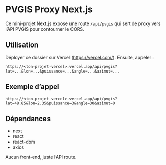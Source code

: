 # PVGIS Proxy Next.js

Ce mini-projet Next.js expose une route `/api/pvgis` qui sert de proxy vers l’API PVGIS pour contourner le CORS.

## Utilisation

Déployer ce dossier sur Vercel (https://vercel.com/). Ensuite, appeler :

```
https://<ton-projet-vercel>.vercel.app/api/pvgis?lat=...&lon=...&puissance=...&angle=...&azimut=...
```

## Exemple d’appel

```
https://<ton-projet-vercel>.vercel.app/api/pvgis?lat=48.85&lon=2.35&puissance=3&angle=30&azimut=0
```

## Dépendances
- next
- react
- react-dom
- axios

Aucun front-end, juste l’API route.
